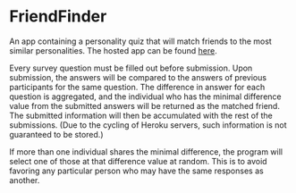 # FriendFinder
An app containing a personality quiz that will match friends to the most similar personalities. The hosted app can be found [here](https://powerful-plateau-85487.herokuapp.com/).

Every survey question must be filled out before submission. Upon submission, the answers will be compared to the answers of previous participants for the same question. The difference in answer for each question is aggregated, and the individual who has the minimal difference value from the submitted answers will be returned as the matched friend. The submitted information will then be accumulated with the rest of the submissions. (Due to the cycling of Heroku servers, such information is not guaranteed to be stored.)

If more than one individual shares the minimal difference, the program will select one of those at that difference value at random. This is to avoid favoring any particular person who may have the same responses as another.
